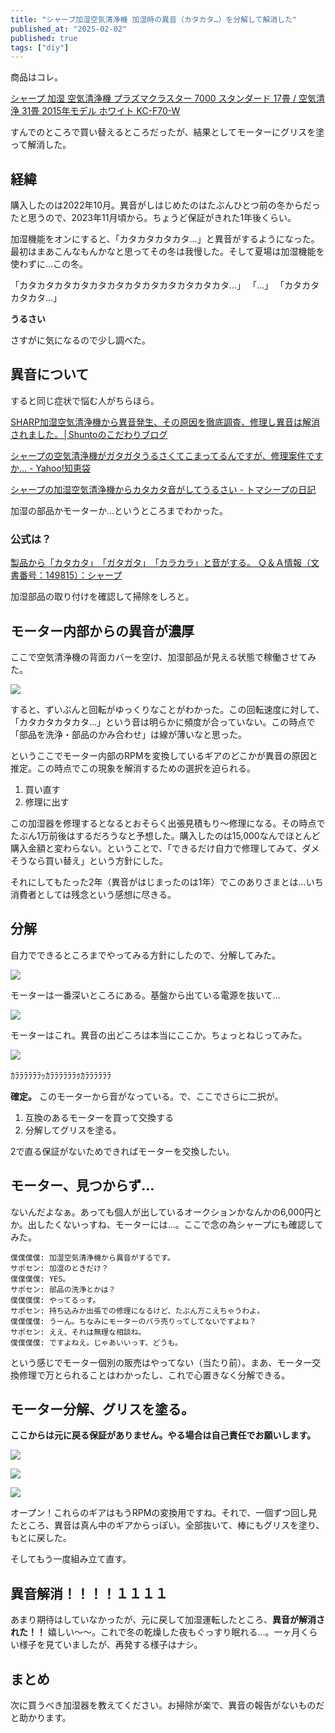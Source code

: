 ```yaml
---
title: "シャープ加湿空気清浄機 加湿時の異音（カタカタ…）を分解して解消した"
published_at: "2025-02-02"
published: true
tags: ["diy"]
---
```


商品はコレ。

[シャープ 加湿 空気清浄機 プラズマクラスター 7000 スタンダード 17畳 / 空気清浄 31畳 2015年モデル ホワイト KC-F70-W](https://amzn.asia/d/5YbCSuN)

すんでのところで買い替えるところだったが、結果としてモーターにグリスを塗って解消した。

## 経緯

購入したのは2022年10月。異音がしはじめたのはたぶんひとつ前の冬からだったと思うので、2023年11月頃から。ちょうど保証がきれた1年後くらい。

加湿機能をオンにすると、「カタカタカタカタ…」と異音がするようになった。最初はまあこんなもんかなと思ってその冬は我慢した。そして夏場は加湿機能を使わずに…この冬。

「カタカタカタカタカタカタカタカタカタカタカタカタ...」
「...」
「カタカタカタカタ...」

**うるさい**

さすがに気になるので少し調べた。

## 異音について

すると同じ症状で悩む人がちらほら。

[SHARP加湿空気清浄機から異音発生、その原因を徹底調査、修理し異音は解消されました。│Shuntoのこだわりブログ](https://shunto2136.synology.me/wordpress/identifying-and-fixing-the-cause-of-noise-in-sharp-humidifier-air-purifier-resolved/)

[シャープの空気清浄機がガタガタうるさくてこまってるんですが、修理案件ですか\.\.\. \- Yahoo\!知恵袋](https://detail.chiebukuro.yahoo.co.jp/qa/question_detail/q12273254097)

[シャープの加湿空気清浄機からカタカタ音がしてうるさい \- トマシープの日記](https://bibinbaday.hatenadiary.jp/entry/2021/12/08/210631)

加湿の部品かモーターか…というところまでわかった。

### 公式は？

[製品から「カタカタ」　「ガタガタ」　「カラカラ」と音がする。 Ｑ＆Ａ情報（文書番号：149815）：シャープ](https://cs.sharp.co.jp/faq/qa?qid=149815)

加湿部品の取り付けを確認して掃除をしろと。

## モーター内部からの異音が濃厚

ここで空気清浄機の背面カバーを空け、加湿部品が見える状態で稼働させてみた。

![](/images/humidifying_air_purifier/2025-02-02-18-29-47.png)

すると、ずいぶんと回転がゆっくりなことがわかった。この回転速度に対して、「カタカタカタカタ...」という音は明らかに頻度が合っていない。この時点で「部品を洗浄・部品のかみ合わせ」は線が薄いなと思った。

というここでモーター内部のRPMを変換しているギアのどこかが異音の原因と推定。この時点でこの現象を解消するための選択を迫られる。

1. 買い直す
2. 修理に出す

この加湿器を修理するとなるとおそらく出張見積もり〜修理になる。その時点でたぶん1万前後はするだろうなと予想した。購入したのは15,000なんでほとんど購入金額と変わらない。ということで、「できるだけ自力で修理してみて、ダメそうなら買い替え」という方針にした。

それにしてもたった2年（異音がはじまったのは1年）でこのありさまとは…いち消費者としては残念という感想に尽きる。

## 分解

自力でできるところまでやってみる方針にしたので、分解してみた。

![](/images/humidifying_air_purifier/2025-02-02-18-31-03.png)

モーターは一番深いところにある。基盤から出ている電源を抜いて…

![](/images/humidifying_air_purifier/2025-02-02-18-31-39.png)

モーターはこれ。異音の出どころは本当にここか。ちょっとねじってみた。

![](/images/humidifying_air_purifier/2025-02-02-18-33-17.png)

ｶﾗﾗﾗﾗﾗﾗｯｶﾗﾗﾗﾗﾗﾗｩｶﾗﾗﾗﾗﾗﾗ

**確定。** このモーターから音がなっている。で、ここでさらに二択が。

1. 互換のあるモーターを買って交換する
2. 分解してグリスを塗る。

2で直る保証がないためできればモーターを交換したい。

## モーター、見つからず…

ないんだよなぁ。あっても個人が出しているオークションかなんかの6,000円とか。出したくないっすね、モーターには…。ここで念の為シャープにも確認してみた。

```
僕僕僕僕: 加湿空気清浄機から異音がするです。
サポセン: 加湿のときだけ？
僕僕僕僕: YES。
サポセン: 部品の洗浄とかは？
僕僕僕僕: やってるっす。
サポセン: 持ち込みか出張での修理になるけど、たぶん万こえちゃうわよ。
僕僕僕僕: うーん。ちなみにモーターのバラ売りってしてないですよね？
サポセン: ええ、それは無理な相談ね。
僕僕僕僕: ですよねえ。じゃあいいっす、どうも。
```

という感じでモーター個別の販売はやってない（当たり前）。まあ、モーター交換修理で万とられることはわかったし、これで心置きなく分解できる。

## モーター分解、グリスを塗る。

**ここからは元に戻る保証がありません。やる場合は自己責任でお願いします。**

![](/images/humidifying_air_purifier/2025-02-02-18-40-19.png)

![](/images/humidifying_air_purifier/2025-02-02-18-40-33.png)

![](/images/humidifying_air_purifier/2025-02-02-18-40-52.png)

オープン！これらのギアはもうRPMの変換用ですね。それで、一個ずつ回し見たところ、異音は真ん中のギアからっぽい。全部抜いて、棒にもグリスを塗り、もとに戻した。

そしてもう一度組み立て直す。

## 異音解消！！！！１１１１

あまり期待はしていなかったが、元に戻して加湿運転したところ、**異音が解消された！！** 嬉しい〜〜。これで冬の乾燥した夜もぐっすり眠れる…。一ヶ月くらい様子を見ていましたが、再発する様子はナシ。

## まとめ

次に買うべき加湿器を教えてください。お掃除が楽で、異音の報告がないものだと助かります。

